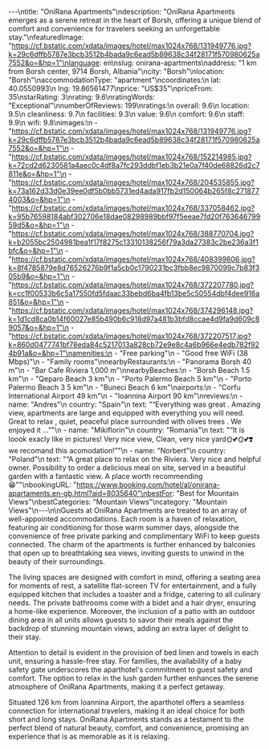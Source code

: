 ---\ntitle: "OniRana Apartments"\ndescription: "OniRana Apartments emerges as a serene retreat in the heart of Borsh, offering a unique blend of comfort and convenience for travelers seeking an unforgettable stay."\nfeaturedImage: "https://cf.bstatic.com/xdata/images/hotel/max1024x768/131949776.jpg?k=29c6dffb5787e3bcb3512b4bada9c6ead5b89638c34f28171f570980625a7552&o=&hp=1"\nlanguage: en\nslug: onirana-apartments\naddress: "1 km from Borsh center, 9714 Borsh, Albania"\ncity: "Borsh"\nlocation: "Borsh"\naccommodationType: "apartment"\ncoordinates:\n  lat: 40.0550993\n  lng: 19.86561477\nprice: "US$35"\npriceFrom: 35\nstarRating: 3\nrating: 9.6\nratingWords: "Exceptional"\nnumberOfReviews: 199\nratings:\n  overall: 9.6\n  location: 9.5\n  cleanliness: 9.7\n  facilities: 9.3\n  value: 9.6\n  comfort: 9.6\n  staff: 9.9\n  wifi: 9.8\nimages:\n  - "https://cf.bstatic.com/xdata/images/hotel/max1024x768/131949776.jpg?k=29c6dffb5787e3bcb3512b4bada9c6ead5b89638c34f28171f570980625a7552&o=&hp=1"\n  - "https://cf.bstatic.com/xdata/images/hotel/max1024x768/152214985.jpg?k=72cd2d6230581a4aec0c4df8a7fc293ddbf1eb3b21e0a7f40de68826d2c7811e&o=&hp=1"\n  - "https://cf.bstatic.com/xdata/images/hotel/max1024x768/204535855.jpg?k=73a162d33d0e39ee0df5b0bb5731ed4ada917fb2d150064b265f8c2718774003&o=&hp=1"\n  - "https://cf.bstatic.com/xdata/images/hotel/max1024x768/337058462.jpg?k=95b76598184abf302706e18dae08298989bbf97f5eeae7fd20f76364679959d5&o=&hp=1"\n  - "https://cf.bstatic.com/xdata/images/hotel/max1024x768/388770704.jpg?k=b2055bc2504981bea1f17f8275c13310138256f79a3da27383c2be236a3f1bfc&o=&hp=1"\n  - "https://cf.bstatic.com/xdata/images/hotel/max1024x768/408399806.jpg?k=8f4785879e8d76526276b9f1a5cb0c1790231bc3fbb8ec9870099c7b83f305b9&o=&hp=1"\n  - "https://cf.bstatic.com/xdata/images/hotel/max1024x768/372207780.jpg?k=cc1f00533b6c5a17550fd5fdaac33bebd6ba4fb13be5c50554dbf4dee916a851&o=&hp=1"\n  - "https://cf.bstatic.com/xdata/images/hotel/max1024x768/374296148.jpg?k=1d1cd8ca0b14f60027e85b490b6c918d97a481b3bfd8ccae4d9fa9d609c89057&o=&hp=1"\n  - "https://cf.bstatic.com/xdata/images/hotel/max1024x768/372207517.jpg?k=860d0477741bf78eda84c5217013a828cb72e9e8c4a6b966e4edb782f924b91a&o=&hp=1"\namenities:\n  - "Free parking"\n  - "Good free WiFi (38 Mbps)"\n  - "Family rooms"\nnearbyRestaurants:\n  - "Panorama Borsh 40 m"\n  - "Bar Cafe Riviera 1,000 m"\nnearbyBeaches:\n  - "Borsh Beach 1.5 km"\n  - "Qeparo Beach 3 km"\n  - "Porto Palermo Beach 5 km"\n  - "Porto Palermo Beach 3 5 km"\n  - "Buneci Beach 6 km"\nairports:\n  - "Corfu International Airport 49 km"\n  - "Ioannina Airport 90 km"\nreviews:\n  - name: "Andres"\n    country: "Spain"\n    text: "“Everything was great . Amazing view, apartments are large and equipped with everything you will need. Great to relax , quiet, peaceful place surrounded with olives trees . We enjoyed it …”"\n  - name: "Mikiflorin"\n    country: "Romania"\n    text: "“It is loook exacly like in pictures! Very nice view, Clean, very nice yard🌞💕🌞💕❣️we recomand this acomodation!”"\n  - name: "Norbert"\n    country: "Poland"\n    text: "“A great place to relax on the Riviera. Very nice and helpful owner. Possibility to order a delicious meal on site, served in a beautiful garden with a fantastic view. A place worth recommending 😁”"\nbookingURL: "https://www.booking.com/hotel/al/onirana-apartaments.en-gb.html?aid=8035640"\nbestFor: "Best for Mountain Views"\nbestCategories: "Mountain Views"\ncategory: "Mountain Views"\n---\n\nGuests at OniRana Apartments are treated to an array of well-appointed accommodations. Each room is a haven of relaxation, featuring air conditioning for those warm summer days, alongside the convenience of free private parking and complimentary WiFi to keep guests connected. The charm of the apartments is further enhanced by balconies that open up to breathtaking sea views, inviting guests to unwind in the beauty of their surroundings.

The living spaces are designed with comfort in mind, offering a seating area for moments of rest, a satellite flat-screen TV for entertainment, and a fully equipped kitchen that includes a toaster and a fridge, catering to all culinary needs. The private bathrooms come with a bidet and a hair dryer, ensuring a home-like experience. Moreover, the inclusion of a patio with an outdoor dining area in all units allows guests to savor their meals against the backdrop of stunning mountain views, adding an extra layer of delight to their stay.

Attention to detail is evident in the provision of bed linen and towels in each unit, ensuring a hassle-free stay. For families, the availability of a baby safety gate underscores the aparthotel's commitment to guest safety and comfort. The option to relax in the lush garden further enhances the serene atmosphere of OniRana Apartments, making it a perfect getaway.

Situated 126 km from Ioannina Airport, the aparthotel offers a seamless connection for international travelers, making it an ideal choice for both short and long stays. OniRana Apartments stands as a testament to the perfect blend of natural beauty, comfort, and convenience, promising an experience that is as memorable as it is relaxing.